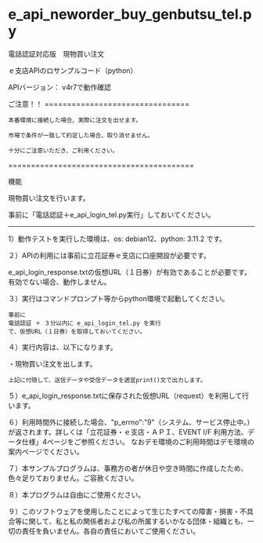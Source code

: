 # e_api_neworder_buy_genbutsu_tel.py
電話認証対応版　現物買い注文

ｅ支店APIのロサンプルコード（python）

APIバージョン： v4r7で動作確認

ご注意！！ ================================

	本番環境に接続した場合、実際に注文を出せます。

	市場で条件が一致して約定した場合、取り消せません。

	十分にご注意いただき、ご利用ください。

=========================================

機能

現物買い注文を行います。


事前に「電話認証＋e_api_login_tel.py実行」しておいてください。

-----------------------------------------


1）動作テストを実行した環境は、os: debian12、python: 3.11.2 です。

２）APIの利用には事前に立花証券ｅ支店に口座開設が必要です。

  e_api_login_response.txtの仮想URL（１日券）が有効であることが必要です。
  有効でない場合、動作しません。

３）実行はコマンドプロンプト等からpython環境で起動してください。

	事前に
 	電話認証 ＋ ３分以内に e_api_login_tel.py を実行
  	で、仮想URL（１日券）を取得しておいてください。

４）実行内容は、以下になります。

・現物買い注文を出します。

	上記に付随して、送信データや受信データを適宜print()文で出力します。

５）e_api_login_response.txtに保存された仮想URL（request）を利用して行います。

６）利用時間外に接続した場合、"p_errno":"9"（システム、サービス停止中。）が返されます。詳しくは「立花証券・ｅ支店・ＡＰＩ、EVENT I/F 利用方法、データ仕様」4ページをご参照ください。
なおデモ環境のご利用時間はデモ環境の案内ページでください。

７）本サンプルプログラムは、事務方の者が休日や空き時間に作成したため、色々足りておりません。ご容赦ください。

８）本プログラムは自由にご使用ください。

９）このソフトウェアを使用したことによって生じたすべての障害・損害・不具合等に関して、私と私の関係者および私の所属するいかなる団体・組織とも、一切の責任を負いません。各自の責任においてご使用ください。
 
